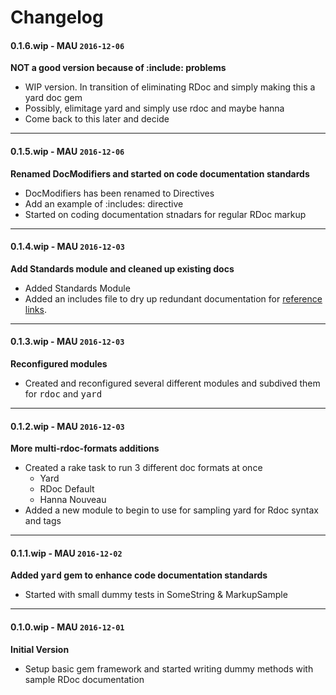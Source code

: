 # Changelog

#### 0.1.6.wip - MAU `2016-12-06`  
**NOT a good version because of :include: problems**

* WIP version. In transition of eliminating RDoc and simply making this a yard doc gem
* Possibly, elimitage yard and simply use rdoc and maybe hanna  
* Come back to this later and decide

---

#### 0.1.5.wip - MAU `2016-12-06`  
**Renamed DocModifiers and started on code documentation standards**

* DocModifiers has been renamed to Directives
* Add an example of :includes: directive
* Started on coding documentation stnadars for regular RDoc markup

---

#### 0.1.4.wip - MAU `2016-12-03`  
**Add Standards module and cleaned up existing docs**

* Added Standards Module
* Added an includes file to dry up redundant documentation for [reference links](lib/marskal_rdoc/includes/reference_links.rb).

---

#### 0.1.3.wip - MAU `2016-12-03`  
**Reconfigured modules**

* Created and reconfigured several different modules and subdived them for <tt>rdoc</tt> and <tt>yard</tt>

---

#### 0.1.2.wip - MAU `2016-12-03`  
**More multi-rdoc-formats additions**

* Created a rake task to run 3 different doc formats at once
    * Yard
    * RDoc Default
    * Hanna Nouveau
* Added a new module to begin to use for sampling yard for Rdoc syntax and tags

---

#### 0.1.1.wip - MAU `2016-12-02`
**Added <tt>yard</tt> gem to enhance code documentation standards**

* Started with small dummy tests in SomeString & MarkupSample

---

#### 0.1.0.wip - MAU `2016-12-01`  
**Initial Version**
*  Setup basic  gem framework and started writing dummy methods with sample RDoc documentation 


